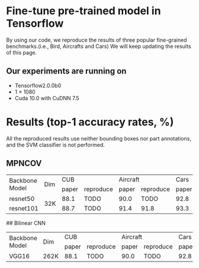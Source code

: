 # Fine-tune pre-trained model in Tensorflow
By using our code, we reproduce the results of three popular fine-grained benchmarks.(i.e., Bird, Aircrafts and Cars) We will keep updating the results of this page.

## Our experiments are running on
* Tensorflow2.0.0b0<br>
* 1 × 1080<br>
* Cuda 10.0 with CuDNN 7.5<br>
# Results (top-1 accuracy rates, %)
All the reproduced results use neither bounding boxes nor part annotations, and the SVM classifier is not performed.
## MPNCOV
<table>
<tr>                                      
    <td rowspan="2"> Backbone Model</td>
    <td rowspan="2"> Dim</td>
    <td colspan="2">CUB</td>
    <td colspan="2">Aircraft</td>
    <td colspan="2">Cars</td>
</tr>
<tr>
    <td>paper</td>
    <td>reproduce</td>
    <td>paper</td>
    <td>reproduce</td>
    <td>paper</td>
    <td>reproduce</td>
</tr>
<tr>
    <td>resnet50</td>
    <td rowspan="2"> 32K</td>
    <td>88.1</td>
    <td>TODO</td>
    <td>90.0</td>
    <td>TODO</td>
    <td>92.8</td>
    <td>TODO</td>
</tr>
<tr>
    <td>resnet101</td>
    <td>88.7</td>
    <td>TODO</td>
    <td>91.4</td>
    <td>91.8</td>
    <td>93.3</td>
    <td>93.9</td>
</tr>
</table>
## Bilinear CNN
<table>
<tr>                                      
    <td rowspan="2"> Backbone Model</td>
    <td rowspan="2"> Dim</td>
    <td colspan="2">CUB</td>
    <td colspan="2">Aircraft</td>
    <td colspan="2">Cars</td>
</tr>
<tr>
    <td>paper</td>
    <td>reproduce</td>
    <td>paper</td>
    <td>reproduce</td>
    <td>paper</td>
    <td>reproduce</td>
</tr>
<tr>
    <td>VGG16</td>
    <td> 262K</td>
    <td>88.1</td>
    <td>TODO</td>
    <td>90.0</td>
    <td>TODO</td>
    <td>92.8</td>
    <td>TODO</td>
</tr>
</table>

